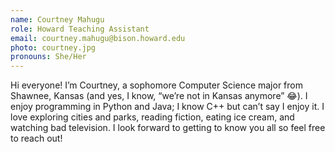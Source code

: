 ```yaml
---
name: Courtney Mahugu
role: Howard Teaching Assistant
email: courtney.mahugu@bison.howard.edu
photo: courtney.jpg
pronouns: She/Her
---
```

Hi everyone! I’m Courtney, a sophomore Computer Science major from Shawnee, Kansas (and yes, I know, “we’re not in Kansas anymore” 😂). I enjoy programming in Python and Java; I know C++ but can’t say I enjoy it. I love exploring cities and parks, reading fiction, eating ice cream, and watching bad television. I look forward to getting to know you all so feel free to reach out!
